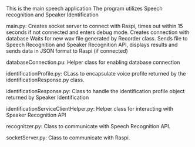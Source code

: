 This is the main speech application
The program utilizes Speech recognition and Speaker Identification

main.py:
Creates socket server to connect with Raspi, times out within 15 seconds if not connected and enters debug mode.
Creates connection with database
Waits for new wav file generated by Recorder class.
Sends file to Speech Recognition and Speaker Recognition API, displays results and sends data in JSON format to Raspi (if connected)

databaseConnection.pu:
Helper class for enabling database connection

identificationProfile.py:
CLass to encapsulate voice profile returned by the identificationResponse.py class.

identificationResponse.py:
Class to handle the identification profile object returned by Speaker Identification

identificationServiceClientHelper.py:
Helper class for interacting with Speaker Recognition API

recognitzer.py:
Class to communicate with Speech Recognition API.

socketServer.py:
Class to communicate with Raspi.

